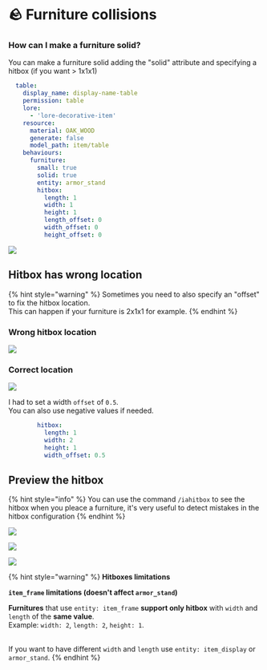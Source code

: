 # 🪨 Furniture collisions

### How can I make a furniture solid?

You can make a furniture solid adding the "solid" attribute and specifying a hitbox (if you want > 1x1x1)

```yaml
  table:
    display_name: display-name-table
    permission: table
    lore:
      - 'lore-decorative-item'
    resource:
      material: OAK_WOOD
      generate: false
      model_path: item/table
    behaviours:
      furniture:
        small: true
        solid: true
        entity: armor_stand
        hitbox:
          length: 1
          width: 1
          height: 1
          length_offset: 0
          width_offset: 0
          height_offset: 0
```

![](<../../../.gitbook/assets/image (15).png>)

## Hitbox has wrong location <a href="#show-the-hitbox" id="show-the-hitbox"></a>

{% hint style="warning" %}
Sometimes you need to also specify an "offset" to fix the hitbox location.\
This can happen if your furniture is 2x1x1 for example.
{% endhint %}

### Wrong hitbox location

![](../../../.gitbook/assets/htibox1.png)

### Correct location <a href="#show-the-hitbox" id="show-the-hitbox"></a>

![](<../../../.gitbook/assets/hitbox2 (1).png>)

I had to set a width `offset` of `0.5`.\
You can also use negative values if needed.

```yaml
        hitbox:
          length: 1
          width: 2
          height: 1
          width_offset: 0.5
```

## Preview the hitbox <a href="#show-the-hitbox" id="show-the-hitbox"></a>

{% hint style="info" %}
You can use the command `/iahitbox` to see the hitbox when you pleace a furniture, it's very useful to detect mistakes in the hitbox configuration
{% endhint %}

![](<../../../.gitbook/assets/hitbox3 (1) (1) (1) (8).png>)

![](../../../.gitbook/assets/image\_\(87\).png)

![](../../../.gitbook/assets/image\_\(88\).png)

{% hint style="warning" %}
**Hitboxes limitations**

**`item_frame` limitations (doesn't affect `armor_stand`)**

**Furnitures** that use `entity: item_frame` **support only hitbox** with `width` and `length` of the **same value**.\
Example: `width: 2`, `length: 2`, `height: 1`.

\
If you want to have different `width` and `length` use `entity: item_display` or `armor_stand`.
{% endhint %}
